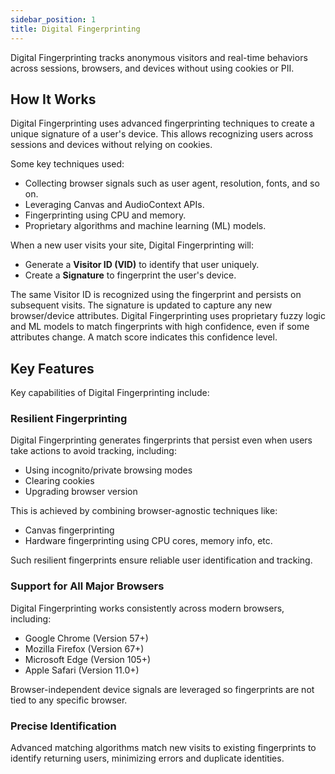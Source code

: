 ```yaml
---
sidebar_position: 1
title: Digital Fingerprinting
---
```


Digital Fingerprinting tracks anonymous visitors and real-time behaviors across sessions, browsers, and devices without using cookies or PII.

## How It Works

Digital Fingerprinting uses advanced fingerprinting techniques to create a unique signature of a user's device. This allows recognizing users across sessions and devices without relying on cookies.

Some key techniques used:

- Collecting browser signals such as user agent, resolution, fonts, and so on.
- Leveraging Canvas and AudioContext APIs.
- Fingerprinting using CPU and memory.
- Proprietary algorithms and machine learning (ML) models.

When a new user visits your site, Digital Fingerprinting will:

- Generate a **Visitor ID (VID)** to identify that user uniquely.
- Create a **Signature** to fingerprint the user's device.

The same Visitor ID is recognized using the fingerprint and persists on subsequent visits. The signature is updated to capture any new browser/device attributes. Digital Fingerprinting uses proprietary fuzzy logic and ML models to match fingerprints with high confidence, even if some attributes change. A match score indicates this confidence level.

## Key Features

Key capabilities of Digital Fingerprinting include:

### Resilient Fingerprinting

Digital Fingerprinting generates fingerprints that persist even when users take actions to avoid tracking, including:

- Using incognito/private browsing modes
- Clearing cookies
- Upgrading browser version

This is achieved by combining browser-agnostic techniques like:

- Canvas fingerprinting
- Hardware fingerprinting using CPU cores, memory info, etc.

Such resilient fingerprints ensure reliable user identification and tracking.

### Support for All Major Browsers

Digital Fingerprinting works consistently across modern browsers, including:

- Google Chrome (Version 57+)
- Mozilla Firefox (Version 67+)
- Microsoft Edge (Version 105+)
- Apple Safari (Version 11.0+)

Browser-independent device signals are leveraged so fingerprints are not tied to any specific browser.

### Precise Identification

Advanced matching algorithms match new visits to existing fingerprints to identify returning users, minimizing errors and duplicate identities.

